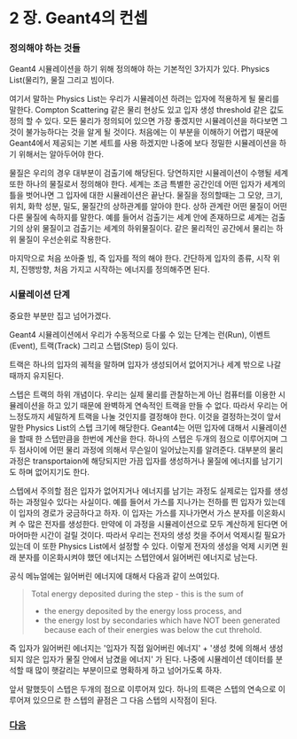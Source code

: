 # 2 장. Geant4의 컨셉

### 정의해야 하는 것들

Geant4 시뮬레이션을 하기 위해 정의해야 하는 기본적인 3가지가 있다. Physics List(물리?), 물질 그리고 빔이다.

여기서 말하는 Physics List는 우리가 시뮬레이션 하려는 입자에 적용하게 될 물리를 말한다.
Compton Scattering 같은 물리 현상도 있고 입자 생성 threshold 같은 값도 정의 할 수 있다.
모든 물리가 정의되어 있으면 가장 좋겠지만 시뮬레이션을 하다보면 그것이 불가능하다는 것을 알게 될 것이다.
처음에는 이 부분을 이해하기 어렵기 때문에 Geant4에서 제공되는 기본 세트를 사용 하겠지만
나중에 보다 정밀한 시뮬레이션을 하기 위해서는 알아두어야 한다.

물질은 우리의 경우 대부분이 검출기에 해당된다. 당연하지만 시뮬레이션이 수행될 세계 또한 하나의 물질로서 정의해야 한다.
세계는 조금 특별한 공간인데 어떤 입자가 세계의 틀을 벗어나면 그 입자에 대한 시뮬레이션은 끝난다.
물질을 정의할때는 그 모양, 크기, 위치, 화학 성분, 밀도, 물질간의 상하관계를 알아야 한다.
상하 관계란 어떤 물질이 어떤 다른 물질에 속하지를 말한다.
예를 들어서 검출기는 세계 안에 존재하므로 셰계는 검출기의 상위 물질이고 검출기는 세계의 하위물질이다.
같은 물리적인 공간에서 물리는 하위 물질이 우선순위로 작용한다. 

마지막으로 처음 쏘아줄 빔, 즉 입자를 적의 해야 한다. 간단하게 입자의 종류, 시작 위치, 진행방향, 처음 가지고 시작하는 에너지를 정의해주면 된다.

### 시뮬레이션 단계

중요한 부분만 집고 넘어가겠다.

Geant4 시뮬레이션에서 우리가 수동적으로 다룰 수 있는 단계는 런(Run), 이벤트(Event), 트랙(Track) 그리고 스탭(Step) 등이 있다.

트랙은 하나의 입자의 궤적을 말하며 입자가 생성되어서 없어지거나 세계 밖으로 나갈 때까지 유지된다.

스텝은 트랙의 하위 개념이다. 우리는 실제 물리를 관찰하는게 아닌 컴퓨터를 이용한 시뮬레이션을 하고 있기 때문에 완벽하게 연속적인 트랙을 만들 수 없다. 따라서 우리는 어느정도까지 세밀하게 트랙을 나눌 것인지를 결정해야 한다. 이것을 결정하는것이 앞서 말한 Physics List의 스텝 크기에 해당한다. Geant4는 어떤 입자에 대해서 시뮬레이션을 할때 한 스텝만큼을 한번에 계산을 한다. 하나의 스텝은 두개의 점으로 이루어지며 그 두 점사이에 어떤 물리 과정에 의해서 무슨일이 일어났는지를 알려준다. 대부분의 물리 과정은 transportaion에 해당되지만 가끔 입자를 생성하거나 물질에 에너지를 남기기도 하며 없어지기도 한다. 

스텝에서 주의할 점은 입자가 없어지거나 에너지를 남기는 과정도 실제로는 입자를 생성하는 과정일수 있다는 사실이다. 예를 들어서 가스를 지나가는 전하를 띈 입자가 있는데 이 입자의 경로가 궁금하다고 하자. 이 입자는 가스를 지나가면서 가스 분자를 이온화시켜 수 많은 전자를 생성한다. 만약에 이 과정을 시뮬레이션으로 모두 계산하게 된다면 어마어마한 시간이 걸릴 것이다. 따라서 우리는 전자의 생성 컷을 주어서 억제시킬 필요가 있는데 이 또한 Physics List에서 설정할 수 있다. 이렇게 전자의 생성을 억제 시키면 원래 분자를 이온화시켜야 했던 에너지는 스텝안에서 잃어버린 에너지로 남는다. 

공식 메뉴얼에는 잃어버린 에너지에 대해서 다음과 같이 쓰여있다. 
> Total energy deposited during the step - this is the sum of
> - the energy deposited by the energy loss process, and
> - the energy lost by secondaries which have NOT been generated because each of their energies was below the cut threhold.

즉 입자가 잃어버린 에너지는 '입자가 직접 잃어버린 에너지' + '생성 컷에 의해서 생성되지 않은 입자가 물질 안에서 남겼을 에너지' 가 된다. 나중에 시뮬레이션 데이터를 분석할 때 많이 햇갈리는 부분이므로 명확하게 하고 넘어가도록 하자.

앞서 말했듯이 스텝은 두개의 점으로 이루어져 있다. 하나의 트랙은 스텝의 연속으로 이루어져 있으므로 한 스텝의 끝점은 그 다음 스텝의 시작점이 된다.

### [다음](https://github.com/KUNPL/G4Starter-KUNPL/blob/master/manual/Chapter3-Start.md)
